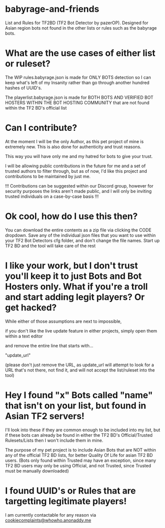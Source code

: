# babyrage-and-friends
List and Rules for TF2BD (TF2 Bot Detector by pazerOP). Designed for Asian region bots not found in the other lists or rules such as the babyrage bots.


# What are the use cases of either list or ruleset?

The WIP rules.babyrage.json is made for ONLY BOTS detection
so I can keep what's left of my Insanity rather than go through another hundred hashes of UUID's.


The playerlist.babyrage.json is made for BOTH BOTS AND VERIFIED BOT HOSTERS WITHIN THE BOT HOSTING COMMUNITY 
that are not found within the TF2 BD's official list


# Can I contribute?

At the moment I will be the only Author, as this pet project of mine is extremely new.
This is also done for authenticity and trust reasons. 

This way you will have only me and my hatred for bots to give your trust.

I will be allowing public contributions in the future for me and a set of trusted authors to filter through,
but as of now, I'd like this project and contributions to be maintained by just me.

!!!
Contributions can be suggested within our Discord group, however for security purposes the links aren't made public,
and I will only be inviting trusted individuals on a case-by-case basis
!!!


# Ok cool, how do I use this then?

You can download the entire contents as a zip file via clicking the CODE dropdown.
Save any of the individual json files that you want to use 
within your TF2 Bot Detectors cfg folder, and don't change the file names.
Start up TF2 BD and the tool will take care of the rest


# I like your work, but I don't trust you'll keep it to just Bots and Bot Hosters only. What if you're a troll and start adding legit players? Or get hacked?

While either of those assumptions are next to impossible, 

if you don't like the live update feature in either projects, simply open them within a text editor

and remove the entire line that starts with...

"update_url"

(please don't just remove the URL, as update_url will attempt to look for a URL that's not there, not find it, and will not accept the list/ruleset into the tool)

# Hey I found "x" Bots called "name" that isn't on your list, but found in Asian TF2 servers!

I'll look into these if they are common enough to be included into my list, but if these bots can already be found in either the TF2 BD's Official/Trusted Rulesets/Lists then I won't
include them in mine.

The purpose of my pet project is to include Asian Bots that are NOT within any of the official TF2 BD lists, for better Quality Of Life for asian TF2 BD users.
(Bots only found within Trusted may have an exception, since many TF2 BD users may only be using Official, and not Trusted, since Trusted must be manually downloaded)


# I found UUID's or Rules that are targetting legitimate players!

I am currently contactable for any reason via cookiecomplaints@whowho.anonaddy.me

